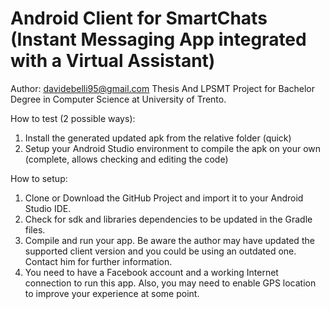 # Android Client for SmartChats (Instant Messaging App integrated with a Virtual Assistant)

Author: davidebelli95@gmail.com
Thesis And LPSMT Project for Bachelor Degree in Computer Science at University of Trento.

How to test (2 possible ways):
1) Install the generated updated apk from the relative folder (quick)
2) Setup your Android Studio environment to compile the apk on your own (complete, allows checking and editing the code)

How to setup:
1) Clone or Download the GitHub Project and import it to your Android Studio IDE.
2) Check for sdk and libraries dependencies to be updated in the Gradle files.
3) Compile and run your app. Be aware the author may have updated the supported client version and you could be using an outdated one. Contact him for further information.
4) You need to have a Facebook account and a working Internet connection to run this app. Also, you may need to enable GPS location to improve your experience at some point.
